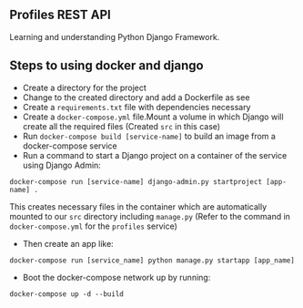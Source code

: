 ## Profiles REST API

Learning and understanding Python Django Framework.

## Steps to using docker and django
- Create a directory for the project
- Change to the created directory and add a Dockerfile as see
- Create a ```requirements.txt``` file with dependencies necessary
- Create a ```docker-compose.yml``` file.Mount a volume in which Django will create all the required files (Created ```src``` in this case)
- Run ```docker-compose build [service-name]``` to build an image from a docker-compose service
- Run a command to start a Django project on a container of the service using Django Admin:

```
docker-compose run [service-name] django-admin.py startproject [app-name] .
```
This creates necessary files in the container which are automatically mounted to our ``src`` directory including ```manage.py``` (Refer to the command in `docker-compose.yml` for the `profiles` service)

- Then create an app like:

```
docker-compose run [service_name] python manage.py startapp [app_name]
```

- Boot the docker-compose network up by running:

```
docker-compose up -d --build
```
